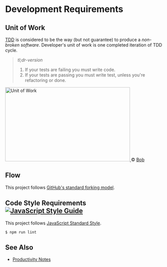 # Development Requirements

## Unit of Work

[TDD](https://en.wikipedia.org/wiki/Test-driven_development) is considered to be the way (but
not guarantee) to produce a *non-broken software*. Developer's unit of work is one completed
iteration of TDD cycle.

> *tl;dr-version*
> 1. If your tests are failing you must write code.
> 2. If your tests are passing you must write test, unless you're refactoring or done.

<a href="https://blog.cleancoder.com/uncle-bob/2014/12/17/TheCyclesOfTDD.html">
<img src="https://marcabraham.files.wordpress.com/2012/04/06_red_green_refactor.jpg" width="400" height="237" alt="Unit of Work">
</a>
&copy; <a href="https://blog.cleancoder.com/uncle-bob/2014/12/17/TheCyclesOfTDD.html">Bob</a>

## Flow

This project
follows [GitHub's standard forking model](https://guides.github.com/activities/forking/).

## Code Style Requirements [![JavaScript Style Guide](https://img.shields.io/badge/code_style-standard-brightgreen.svg)](https://standardjs.com)

This project follows [JavaScript Standard Style](https://standardjs.com).

```shell
$ npm run lint
```

## See Also

- [Productivity Notes](productivity.md)
